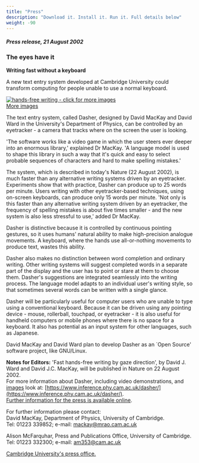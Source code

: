 ```yaml
---
title: "Press"
description: "Download it. Install it. Run it. Full details below"
weight: -90
---
```


##### Press release, 21 August 2002

### The eyes have it

**Writing fast without a keyboard**

A new text entry system developed at Cambridge University could transform computing for people unable to use a normal keyboard.

[![hands-free writing - click for more images](/dasher/images/hires/mini96028.jpg)](Images.html)  
[More images](Images.html)

The text entry system, called Dasher, designed by David MacKay and David Ward in the University's Department of Physics, can be controlled by an eyetracker - a camera that tracks where on the screen the user is looking.

'The software works like a video game in which the user steers ever deeper into an enormous library,' explained Dr MacKay. 'A language model is used to shape this library in such a way that it's quick and easy to select probable sequences of characters and hard to make spelling mistakes.'

The system, which is described in today's Nature (22 August 2002), is much faster than any alternative writing systems driven by an eyetracker. Experiments show that with practice, Dasher can produce up to 25 words per minute. Users writing with other eyetracker-based techniques, using on-screen keyboards, can produce only 15 words per minute. 'Not only is this faster than any alternative writing system driven by an eyetracker, the frequency of spelling mistakes is about five times smaller - and the new system is also less stressful to use,' added Dr MacKay.

Dasher is distinctive because it is controlled by continuous pointing gestures, so it uses humans' natural ability to make high-precision analogue movements. A keyboard, where the hands use all-or-nothing movements to produce text, wastes this ability.

Dasher also makes no distinction between word completion and ordinary writing. Other writing systems will suggest completed words in a separate part of the display and the user has to point or stare at them to choose them. Dasher's suggestions are integrated seamlessly into the writing process. The language model adapts to an individual user's writing style, so that sometimes several words can be written with a single glance.

Dasher will be particularly useful for computer users who are unable to type using a conventional keyboard. Because it can be driven using any pointing device - mouse, rollerball, touchpad, or eyetracker - it is also useful for handheld computers or mobile phones where there is no space for a keyboard. It also has potential as an input system for other languages, such as Japanese.

David MacKay and David Ward plan to develop Dasher as an `Open Source' software project, like GNU/Linux.

**Notes for Editors:** 'Fast hands-free writing by gaze direction', by David J. Ward and David J.C. MacKay, will be published in Nature on 22 August 2002.  
For more information about Dasher, including video demonstrations, and [images](Images.html) look at: [https://www.inference.phy.cam.ac.uk/dasher/](https://www.inference.phy.cam.ac.uk/dasher/).  
[Further information for the press is available online](QA.html).

For further information please contact:  
David MacKay, Department of Physics, University of Cambridge.  
Tel: 01223 339852; e-mail: mackay@mrao.cam.ac.uk  
  
Alison McFarquhar, Press and Publications Office, University of Cambridge.  
Tel: 01223 332300; e-mail: am353@cam.ac.uk

[Cambridge University's press office.](http://www.admin.cam.ac.uk/news/press/index.cgi)